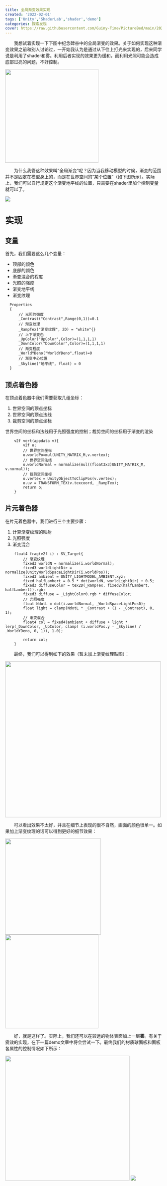 ```yaml
---
title: 全局渐变效果实现
created: '2022-02-01'
tags: ['Unity','ShaderLab','shader','demo']
categories: 探索发现
cover: https://raw.githubusercontent.com/Guiny-Time/PictureBed/main/20220206014120.png
---
```


&emsp;&emsp;我想试着实现一下下图中纪念碑谷中的全局渐变的效果。关于如何实现这种渐变效果之前和别人讨论过，一开始我认为是通过从下往上打光来实现的，后来同学说是利用了shader和雾。利用后者实现的效果更为缓和，而利用光照可能会造成底部过亮的问题，不好控制。

<img src="https://raw.githubusercontent.com/Guiny-Time/PictureBed/main/20220202030207.png" width=300/>

&emsp;&emsp;为什么我管这种效果叫“全局渐变”呢？因为当我移动模型的时候，渐变的范围并不是固定在模型身上的，而是在世界空间的“某个位置”（如下图所示）。实际上，我们可以自行规定这个渐变地平线的位置，只需要在shader里加个控制变量就可以了。

<img src="https://raw.githubusercontent.com/Guiny-Time/PictureBed/main/%E6%B8%90%E5%8F%98.gif"/>

# 实现
## 变量
首先，我们需要这么几个变量：
- 顶部的颜色
- 底部的颜色
- 渐变混合的程度
- 光照的强度
- 渐变地平线
- 渐变纹理

```ShaderLab
  Properties
  {
      // 光照的强度
      _Contrast("Contrast",Range(0,1))=0.1
      // 渐变纹理
      _RampTex("渐变纹理", 2D) = "white"{}
      // 上下渐变色
      _UpColor("UpColor",Color)=(1,1,1,1)
      _DownColor("DownColor",Color)=(1,1,1,1)
      // 渐变程度
      _WorldYDeno("WorldYDeno",float)=0
      // 渐变中心位置
      _Skyline("地平线", float) = 0
  }
```

## 顶点着色器
在顶点着色器中我们需要获取几组坐标：
1. 世界空间的顶点坐标
2. 世界空间的顶点法线
3. 裁剪空间的顶点坐标

世界空间的坐标和法线用于光照强度的控制；裁剪空间的坐标用于渐变的渲染
```ShaderLab
    v2f vert(appdata v){
        v2f o;
        // 世界空间坐标
        o.worldPo=mul(UNITY_MATRIX_M,v.vertex);
        // 世界空间法线
        o.worldNormal = normalize(mul((float3x3)UNITY_MATRIX_M, v.normal));
        // 裁剪空间坐标
        o.vertex = UnityObjectToClipPos(v.vertex);
        o.uv = TRANSFORM_TEX(v.texcoord, _RampTex);
        return o;
    }
```
## 片元着色器
在片元着色器中，我们进行三个主要步骤：
1. 计算渐变纹理的映射
2. 光照强度
3. 渐变混合
```ShaderLab
    float4 frag(v2f i) : SV_Target{
        // 渐变纹理
        fixed3 worldN = normalize(i.worldNormal);
        fixed3 worldLightDir = normalize(UnityWorldSpaceLightDir(i.worldPos));
        fixed3 ambient = UNITY_LIGHTMODEL_AMBIENT.xyz;
        fixed halfLambert = 0.5 * dot(worldN, worldLightDir) + 0.5;
        fixed3 diffuseColor = tex2D(_RampTex, fixed2(halfLambert, halfLambert)).rgb;
        fixed3 diffuse = _LightColor0.rgb * diffuseColor;
        // 光照强度
        float NdotL = dot(i.worldNormal, _WorldSpaceLightPos0);
        float light = clamp(NdotL * _Contrast + (1 - _Contrast), 0, 1);
        // 渐变混合
        float4 col = fixed4(ambient + diffuse + light * lerp(_DownColor, _UpColor, clamp( (i.worldPos.y - _Skyline) / _WorldYDeno, 0, 1)), 1.0);
        
        return col;
    }
```
&emsp;&emsp;最终，我们可以得到如下的效果（暂未加上渐变纹理贴图）：

<img src="https://raw.githubusercontent.com/Guiny-Time/PictureBed/main/%E6%B8%90%E5%8F%981.gif" width=500/>

&emsp;&emsp;可以看出效果不太好，并且在细节上表现的很不自然，画面的颜色很单一。如果加上渐变纹理的话可以得到更好的细节效果：

<img src="https://raw.githubusercontent.com/Guiny-Time/PictureBed/main/20220205233646.png" width=308/><img src="https://raw.githubusercontent.com/Guiny-Time/PictureBed/main/20220205233913.png" width=300/>

&emsp;&emsp;好，就是这样了。实际上，我们还可以在较远的物体表面加上一层**雾**。有关于雾效的实现，在下一篇demo文章中将会尝试一下。最终我们的材质球面板和面板各属性的控制情况如下所示：

<img src="https://raw.githubusercontent.com/Guiny-Time/PictureBed/main/20220206012239.png" width=400/>
<img src="https://raw.githubusercontent.com/Guiny-Time/PictureBed/main/%E6%B8%90%E5%8F%98%E6%BC%94%E7%A4%BA.gif"/>
